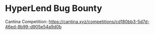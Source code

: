 # HyperLend Bug Bounty

Cantina Competition: https://cantina.xyz/competitions/cd180bb3-5d7d-46ed-8b99-d905e54a9d0b
